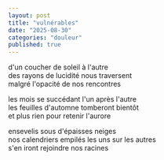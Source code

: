```yaml
---
layout: post
title: "vulnérables"
date: "2025-08-30"
categories: "douleur"
published: true
---
```


d'un coucher de soleil à l'autre  
des rayons de lucidité nous traversent  
malgré l'opacité de nos rencontres  

les mois se succédant l'un après l'autre  
les feuilles d'automne tomberont bientôt  
et plus rien pour retenir l'aurore  

ensevelis sous d'épaisses neiges  
nos calendriers empilés les uns sur les autres  
s'en iront rejoindre nos racines  
